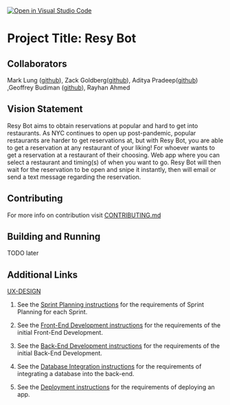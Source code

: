 [![Open in Visual Studio Code](https://classroom.github.com/assets/open-in-vscode-c66648af7eb3fe8bc4f294546bfd86ef473780cde1dea487d3c4ff354943c9ae.svg)](https://classroom.github.com/online_ide?assignment_repo_id=8760730&assignment_repo_type=AssignmentRepo)
# Project Title: Resy Bot
## Collaborators
Mark Lung ([github](https://github.com/ml6754)), Zack Goldberg([github](https://github.com/zrg228)), Aditya Pradeep([github](https://github.com/adityapradeep12)) ,Geoffrey Budiman ([github](https://github.com/geoffreybudiman91)), Rayhan Ahmed
## Vision Statement
Resy Bot aims to obtain reservations at popular and hard to get into restaurants. As NYC continues to open up post-pandemic, popular restaurants are harder to get reservations at, but with Resy Bot, you are able to get a reservation at any restaurant of your liking! For whoever wants to get a reservation at a restaurant of their choosing. Web app where you can select a restaurant and timing(s) of when you want to go. Resy Bot will then wait for the reservation to be open and snipe it instantly, then will email or send a text message regarding the reservation. 
## Contributing
For more info on contribution visit [CONTRIBUTING.md](./CONTRIBUTING.md)
## Building and Running
TODO later
## Additional Links
[UX-DESIGN](./UX-DESIGN.md)

1. See the [Sprint Planning instructions](instructions-0d-sprint-planning.md) for the requirements of Sprint Planning for each Sprint.

1. See the [Front-End Development instructions](./instructions-1-front-end.md) for the requirements of the initial Front-End Development.

1. See the [Back-End Development instructions](./instructions-2-back-end.md) for the requirements of the initial Back-End Development.

1. See the [Database Integration instructions](./instructions-3-database.md) for the requirements of integrating a database into the back-end.

1. See the [Deployment instructions](./instructions-4-deployment.md) for the requirements of deploying an app.
